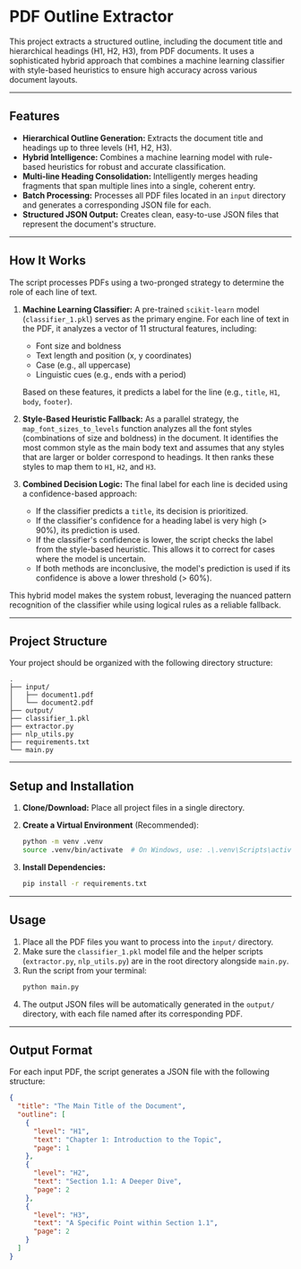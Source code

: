 # PDF Outline Extractor

This project extracts a structured outline, including the document title and hierarchical headings (H1, H2, H3), from PDF documents. It uses a sophisticated hybrid approach that combines a machine learning classifier with style-based heuristics to ensure high accuracy across various document layouts.

---

## Features

- **Hierarchical Outline Generation:** Extracts the document title and headings up to three levels (H1, H2, H3).
- **Hybrid Intelligence:** Combines a machine learning model with rule-based heuristics for robust and accurate classification.
- **Multi-line Heading Consolidation:** Intelligently merges heading fragments that span multiple lines into a single, coherent entry.
- **Batch Processing:** Processes all PDF files located in an `input` directory and generates a corresponding JSON file for each.
- **Structured JSON Output:** Creates clean, easy-to-use JSON files that represent the document's structure.

---

## How It Works

The script processes PDFs using a two-pronged strategy to determine the role of each line of text.

1.  **Machine Learning Classifier:**
    A pre-trained `scikit-learn` model (`classifier_1.pkl`) serves as the primary engine. For each line of text in the PDF, it analyzes a vector of 11 structural features, including:

    - Font size and boldness
    - Text length and position (x, y coordinates)
    - Case (e.g., all uppercase)
    - Linguistic cues (e.g., ends with a period)

    Based on these features, it predicts a label for the line (e.g., `title`, `H1`, `body`, `footer`).

2.  **Style-Based Heuristic Fallback:**
    As a parallel strategy, the `map_font_sizes_to_levels` function analyzes all the font styles (combinations of size and boldness) in the document. It identifies the most common style as the main body text and assumes that any styles that are larger or bolder correspond to headings. It then ranks these styles to map them to `H1`, `H2`, and `H3`.

3.  **Combined Decision Logic:**
    The final label for each line is decided using a confidence-based approach:

    - If the classifier predicts a `title`, its decision is prioritized.
    - If the classifier's confidence for a heading label is very high (\> 90%), its prediction is used.
    - If the classifier's confidence is lower, the script checks the label from the style-based heuristic. This allows it to correct for cases where the model is uncertain.
    - If both methods are inconclusive, the model's prediction is used if its confidence is above a lower threshold (\> 60%).

This hybrid model makes the system robust, leveraging the nuanced pattern recognition of the classifier while using logical rules as a reliable fallback.

---

## Project Structure

Your project should be organized with the following directory structure:

```
.
├── input/
│   ├── document1.pdf
│   └── document2.pdf
├── output/
├── classifier_1.pkl
├── extractor.py
├── nlp_utils.py
├── requirements.txt
└── main.py
```

---

## Setup and Installation

1.  **Clone/Download:** Place all project files in a single directory.

2.  **Create a Virtual Environment** (Recommended):

    ```bash
    python -m venv .venv
    source .venv/bin/activate  # On Windows, use: .\.venv\Scripts\activate
    ```

3.  **Install Dependencies:**

    ```bash
    pip install -r requirements.txt
    ```

---

## Usage

1.  Place all the PDF files you want to process into the `input/` directory.
2.  Make sure the `classifier_1.pkl` model file and the helper scripts (`extractor.py`, `nlp_utils.py`) are in the root directory alongside `main.py`.
3.  Run the script from your terminal:
    ```bash
    python main.py
    ```
4.  The output JSON files will be automatically generated in the `output/` directory, with each file named after its corresponding PDF.

---

## Output Format

For each input PDF, the script generates a JSON file with the following structure:

```json
{
  "title": "The Main Title of the Document",
  "outline": [
    {
      "level": "H1",
      "text": "Chapter 1: Introduction to the Topic",
      "page": 1
    },
    {
      "level": "H2",
      "text": "Section 1.1: A Deeper Dive",
      "page": 2
    },
    {
      "level": "H3",
      "text": "A Specific Point within Section 1.1",
      "page": 2
    }
  ]
}
```
